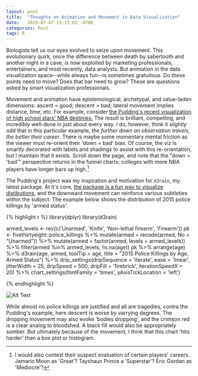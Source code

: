 ```yaml
---
layout: post
title:  "Thoughts on Animation and Movement in Data Visualization"
date:   2019-07-07 13:15:02 -0700
categories: Post
tags: R
---
```


Biologists tell us our eyes evolved to seize upon movement. This evolutionary quirk, once the difference between death by
sabertooth and another night in a cave, is now exploited by marketing professionals, entertainers, and most recently, data analysts. 
But animation in the data visualization space--while always fun--is sometimes gratuitous. Do these 
points need to move? Does that bar need to grow? These are questions asked by smart visualization professionals.

<!--more-->

Movement and animation have epistemological, archetypal, and value-laden dimensions: ascent = good; descent = bad; lateral movement 
implies distance, time, etc. For example, consider [the Pudding's recent visualization of high school stars' NBA destinies.](https://pudding.cool/2019/03/hype/)
The result is brilliant, compelling, and incredibly well-done in just about every way. I do, however, think it *slightly* odd that in 
this particular example, *the further down an observation travels, the better their career*. There is maybe some momentary mental friction
as the viewer must re-orient their 'down = bad' bias. Of course, the viz is smartly decorated with labels and shadings to assist with 
this re-orientation, but I maintain that it exists. Scroll down the page, and note that the "down = 'bad'" perspective returns in the funnel charts; colleges with more NBA players have longer bars up high.[^1] 

[^1]: I would also contest their suspect evaluation of certain players' careers. Jamario Moon as 'Great'? Tayshaun Prince a 'Superstar'? Eric Gordan as 'Mediocre'?

The Pudding's project was my inspiration and motivation for `d3rain`, my latest package. At it's core, [the package is a fun way to
visualize distibutions,](https://github.com/daranzolin/d3rain) and the downward movement can reinforce various subtleties within the subject. The example below shows the distribution of 2015 police killings by 'armed status'. 

{% highlight r %}
library(dplyr)
library(d3rain)

armed_levels <- rev(c('Unarmed', 'Knife', 'Non-lethal firearm', 'Firearm'))
pk <- fivethirtyeight::police_killings %>% 
  mutate(armed = recode(armed, No = "Unarmed")) %>% 
  mutate(armed = factor(armed, levels = armed_levels)) %>% 
  filter(armed %in% armed_levels,
         !is.na(age))
pk %>% 
  arrange(age) %>% 
  d3rain(age, armed, toolTip = age, title = "2015 Police Killings by Age, Armed Status") %>% 
  drip_settings(dripSequence = 'iterate',
                ease = 'linear',
                jitterWidth = 25,
                dripSpeed = 500,
                dripFill = 'firebrick',
                iterationSpeedX = 20) %>% 
  chart_settings(fontFamily = 'times',
                 yAxisTickLocation = 'left')  

{% endhighlight %}

![Alt Text](https://media.giphy.com/media/XbxWM2piVjyEszMDCQ/giphy.gif)

While almost no police killings are justified and all are tragedies, contra the Pudding's example, here descent is worse by varrying degrees. The dropping movement may also evoke 'bodies dropping', and the crimson red is a clear analog to bloodshed. A black fill would also be appropriately somber. But ultimately because of the movement, I think that this chart 'hits harder' than a box plot or histogram. 